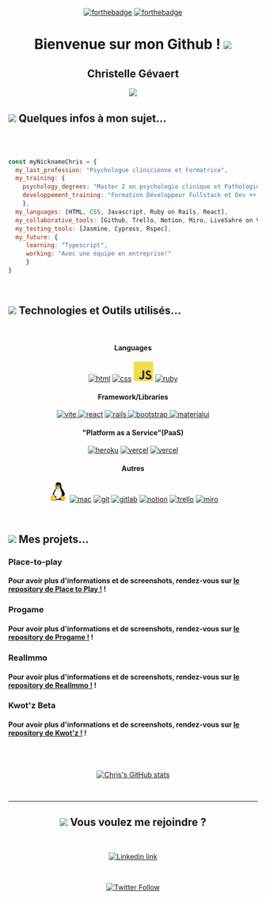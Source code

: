 <div align="center">

[![forthebadge](https://forthebadge.com/images/badges/built-by-developers.svg)](https://forthebadge.com)
[![forthebadge](https://forthebadge.com/images/badges/powered-by-coffee.svg)](https://forthebadge.com)

</div>
  
<div align="center">

# Bienvenue sur mon Github ! <img src="https://github.com/TheDudeThatCode/TheDudeThatCode/blob/master/Assets/Hi.gif" width="30px">
## Christelle Gévaert 

</div>

<div align="center">

<img src='https://avataaars.io/?avatarStyle=Circle&topType=LongHairCurvy&accessoriesType=Blank&hairColor=Black&facialHairType=Blank&clotheType=GraphicShirt&clotheColor=Gray01&graphicType=Bat&eyeType=Happy&eyebrowType=Default&mouthType=Smile&skinColor=Pale'
/>

</div>


## <img src="https://media.giphy.com/media/VDdh2wgmzsXAc7FCd7/giphy.gif" width="60"> Quelques infos à mon sujet...

<br>

```javascript 

const myNicknameChris = {
  my_last_profession: "Psychologue clinicienne et Formatrice",
  my_training: {
    psychology_degrees: "Master 2 en psychologie clinique et Pathologique",
    developpement_training: "Formation Développeur Fullstack et Dev ++ chez The Hacking Project"
    },
  my_languages: [HTML, CSS, Javascript, Ruby on Rails, React],
  my_collaborative_tools: [Github, Trello, Notion, Miro, LiveSahre on VsCode],
  my_testing_tools: [Jasmine, Cypress, Rspec],
  my_future: {
     learning: "Typescript",
     working: "Avec une équipe en entreprise!"
     }
}

```
<br>

## <img src="https://media.giphy.com/media/jSKBmKkvo2dPQQtsR1/giphy.gif" width="60"> Technologies et Outils utilisés...

<br>

<h4 align="center">Languages</h4>

<p align="center">
<a href="https://developer.mozilla.org/fr/docs/Web/HTML" target="_blank"> <img src="https://cdn.worldvectorlogo.com/logos/html-1.svg" alt="html" width="40" height="40"/></a>
<a href="https://developer.mozilla.org/fr/docs/Web/CSS" target="_blank"> <img src="https://upload.wikimedia.org/wikipedia/commons/6/62/CSS3_logo.svg" alt="css" width="40" height="40"/></a>
<a href="https://developer.mozilla.org/en-US/docs/Web/JavaScript" target="_blank"> <img src="https://raw.githubusercontent.com/devicons/devicon/master/icons/javascript/javascript-original.svg" alt="javascript" width="40" height="40"/></a>
<a href="https://ruby-doc.org/" target="_blank"> <img src="https://www.svgrepo.com/show/354298/ruby.svg" alt="ruby" width="40" height="40"/></a></p>

<h4 align="center">Framework/Libraries</h4>

<p align="center">
<a href="https://vitejs.dev/" target="_blank"> <img src="https://vectorwiki.com/images/bjlcA__vitejs.svg" alt="vite" width="40" height="40"/> </a>
<a href="https://reactjs.org/" target="_blank"> <img src="https://www.vectorlogo.zone/logos/reactjs/reactjs-icon.svg" alt="react" width="40" height="40"/></a>
<a href="https://guides.rubyonrails.org/" target="_blank"> <img src="https://upload.wikimedia.org/wikipedia/commons/6/62/Ruby_On_Rails_Logo.svg" alt="rails" width="50" height="50"/> </a>
<a href="https://getbootstrap.com/" target="_blank"> <img src="https://upload.wikimedia.org/wikipedia/commons/b/b2/Bootstrap_logo.svg" alt="bootstrap" width="45" height="40"/> </a>
<a href="https://mui.com/material-ui/getting-started/overview/" target="_blank"> <img src="https://cdn.worldvectorlogo.com/logos/material-ui-1.svg" alt="materialui" width="40" height="40"/> </a>
</p>

<h4 align="center">"Platform as a Service"(PaaS)</h4>

<p align="center">
<a href="https://heroku.com" target="_blank"> <img src="https://www.vectorlogo.zone/logos/heroku/heroku-icon.svg" alt="heroku" width="40" height="40"/></a>
<a href="https://vercel.com/" target="_blank"> <img src="https://assets.vercel.com/image/upload/front/favicon/round-2/180x180.png" alt="vercel" width="40" height="40"/></a>
<a href="https://fly.io/" target="_blank"> <img src="https://fly.io/static/images/brand/brandmark.svg" alt="vercel" width="40" height="40"/></a>
</p>

<h4 align="center">Autres</h4>

<p align="center">
<a href="https://www.linux.org/" target="_blank"> <img src="https://raw.githubusercontent.com/devicons/devicon/master/icons/linux/linux-original.svg" alt="linux" width="40" height="40"/></a>
<a href="https://www.apple.com/fr/macos/ventura/" target="_blank"> <img src="https://upload.wikimedia.org/wikipedia/commons/1/1b/Apple_logo_grey.svg" alt="mac" width="35" height="40"/></a>
<a href="https://git-scm.com/" target="_blank"> <img src="https://www.vectorlogo.zone/logos/git-scm/git-scm-icon.svg" alt="git" width="40" height="40"/></a>
<a href="https://about.gitlab.com/" target="_blank"> <img src="https://upload.wikimedia.org/wikipedia/commons/e/e1/GitLab_logo.svg" alt="gitlab" width="50" height="50"/></a>
<a href="https://www.notion.so/fr-fr/product" target="_blank"> <img src="https://upload.wikimedia.org/wikipedia/commons/e/e9/Notion-logo.svg" alt="notion" width="40" height="40"/></a>
<a href="https://trello.com/fr" target="_blank"> <img src="https://upload.wikimedia.org/wikipedia/en/8/8c/Trello_logo.svg" alt="trello" width="50" height="50"/></a>
<a href="https://miro.com/fr/" target="_blank"> <img src="https://seeklogo.com/images/M/miro-logo-A7556EE400-seeklogo.com.png" alt="miro" width="40" height="40"/></a>
</p>

<br>

## <img src="https://media.giphy.com/media/Vu0PkdzYs33ugVj915/giphy.gif" width="60"> Mes projets...

### Place-to-play

#### Pour avoir plus d'informations et de screenshots, rendez-vous sur [le repository de Place to Play !](https://github.com/Chreees79/Place_to_play) !

### Progame

#### Pour avoir plus d'informations et de screenshots, rendez-vous sur [le repository de Progame !](https://github.com/Chreees79/Progame_chris) !

### RealImmo

#### Pour avoir plus d'informations et de screenshots, rendez-vous sur [le repository de RealImmo !](https://github.com/Chreees79/Realimmo-React-Front.git) !

### Kwot'z Beta

#### Pour avoir plus d'informations et de screenshots, rendez-vous sur [le repository de Kwot'z !](https://github.com/Chreees79/kwotz-beta) !
<br>
<br>
<div align="center">
  
[![Chris's GitHub stats](https://github-readme-stats.vercel.app/api?username=chreees79&show_icons=true&theme=radical)](https://github.com/chreees79/github-readme-stats)

</div>

<br>
<hr>

<div align="center">
  
## <img src="https://media.giphy.com/media/c0nazaf7y7EPaJCtSQ/giphy.gif" width="60"> Vous voulez me rejoindre ?
  
</div>

<br>

<div align="center">
  
[![Linkedin link](https://img.shields.io/badge/LinkedIn-0077B5?style=for-the-badge&logo=linkedin&logoColor=white)](https://linkedin.com/in/christelle-gevaert-dev)

</div>  
<br>
<div align="center">
  
[![Twitter Follow](https://img.shields.io/twitter/follow/chreees79?color=1DA1F2&logo=twitter&style=for-the-badge)](https://twitter.com/chreees79)

</div>
